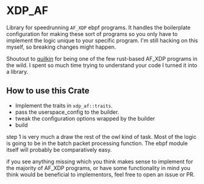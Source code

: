 # XDP_AF

Library for speedrunning `AF_XDP` ebpf programs. It handles the boilerplate configuration for making these sort of programs so you only have to implement the logic unique to your specific program. I'm still hacking on this myself, so breaking changes might happen.

Shoutout to [quilkin](https://github.com/EmbarkStudios/quilkin) for being one of the few rust-based AF_XDP programs in the wild. I spent so much time trying to understand your code I turned it into a library.

## How to use this Crate

- Implement the traits in `xdp_af::traits`.
- pass the userspace_config to the builder.
- tweak the configuration options wrapped by the builder
- build

step 1 is very much a draw the rest of the owl kind of task. Most of the logic is going to be in the batch packet processing function. The ebpf module itself will probably be comparatively easy.

if you see anything missing which you think makes sense to implement for the majority of AF_XDP programs, or have some functionality in mind you think would be beneficial to implementors, feel free to open an issue or PR.